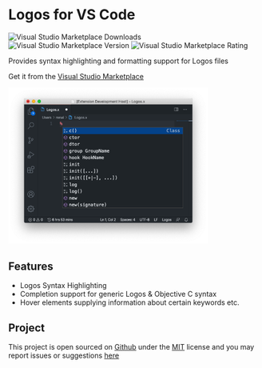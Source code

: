 # Logos for VS Code
![Visual Studio Marketplace Downloads](https://img.shields.io/visual-studio-marketplace/d/Renaitare.logos-vscode?style=for-the-badge) ![Visual Studio Marketplace Version](https://img.shields.io/visual-studio-marketplace/v/Renaitare.logos-vscode?style=for-the-badge) ![Visual Studio Marketplace Rating](https://img.shields.io/visual-studio-marketplace/r/Renaitare.logos-vscode?style=for-the-badge)

Provides syntax highlighting and formatting support for Logos files

Get it from the [Visual Studio Marketplace](https://marketplace.visualstudio.com/items?itemName=Renaitare.logos-vscode)

<img src="assets/preview.png" alt="Logos Preview" width="400"/>

## Features
- Logos Syntax Highlighting
- Completion support for generic Logos & Objective C syntax
- Hover elements supplying information about certain keywords etc.

## Project
This project is open sourced on [Github](https://github.com/Renaitare/Logos) under the [MIT](https://choosealicense.com/licenses/mit/) license and you may report issues or suggestions [here](https://github.com/Renaitare/Logos/issues)
